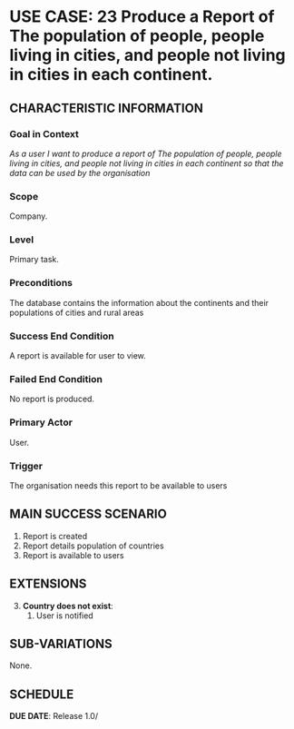 # USE CASE: 23 Produce a Report of The population of people, people living in cities, and people not living in cities in each continent.


## CHARACTERISTIC INFORMATION

### Goal in Context

*As a user I want to produce a report of The population of people, people living in cities, and people not living in cities in each continent so that the data can be used by the organisation*

### Scope

Company.

### Level

Primary task.

### Preconditions

The database contains the information about the continents and their populations of cities and rural areas

### Success End Condition

A report is available for user to view.

### Failed End Condition

No report is produced.

### Primary Actor

User.

### Trigger

The organisation needs this report to be available to users

## MAIN SUCCESS SCENARIO

1. Report is created
2. Report details population of countries
3. Report is available to users

## EXTENSIONS

3. **Country does not exist**:
    1. User is notified

## SUB-VARIATIONS

None.

## SCHEDULE

**DUE DATE**: Release 1.0/